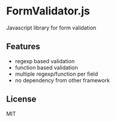 FormValidator.js
================

Javascript library for form validation

## Features

* regexp based validation
* function based validation
* multiple regexp/function per field
* no dependency from other framework

## License 

MIT
